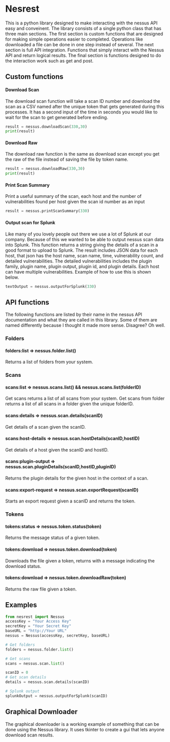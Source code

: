 # Nesrest
This is a python library designed to make interacting with the nessus API easy and conveinent. The library consists of a single python class that has three main sections. The first section is custom functions that are designed for making simple operations easier to completed. Operations like downloaded a file can be done in one step instead of several. The next section is full API integration. Functions that simply interact with the Nessus API and return logical results. The final section is functions designed to do the interaction work such as get and post.

## Custom functions
#### Download Scan
The download scan function will take a scan ID number and download the scan as a CSV named after the unique token that gets generated during this processes. It has a second input of the time in seconds you would like to wait for the scan to get generated before ending.
```python
result = nessus.downloadScan(330,30)
print(result)
```
#### Download Raw
The download raw function is the same as download scan except you get the raw of the file instead of saving the file by token name.
```python
result = nessus.downloadRaw(330,30)
print(result)
```
#### Print Scan Summary
Print a useful summary of the scan, each host and the number of vulnerabilities found per host given the scan id number as an input
```python
result = nessus.printScanSummary(330)
```
#### Output scan for Splunk
Like many of you lovely people out there we use a lot of Splunk at our company. Because of this we wanted to be able to output nessus scan data into Splunk. This function returns a string giving the details of a scan in a good format to upload to Splunk. The result includes JSON data for each host, that json has the host name, scan name, time, vulnerability count, and detailed vulnerabilities. The detailed vulnerabilities includes the plugin family, plugin name, plugin output, plugin id, and plugin details. Each host can have multiple vulnerabilities. Example of how to use this is shown below.
```python
textOutput = nessus.outputForSplunk(330)
```

## API functions
The following functions are listed by their name in the nessus API documentation and what they are called in this library. Some of them are named differently because I thought it made more sense. Disagree? Oh well.

### Folders
#### folders:list => nessus.folder.list()
Returns a list of folders from your system.

### Scans
#### scans:list => nessus.scans.list() && nessus.scans.list(folderID)
Get scans returns a list of all scans from your system.
Get scans from folder returns a list of all scans in a folder given the unique folderID.

#### scans:details => nessus.scan.details(scanID)
Get details of a scan given the scanID.

#### scans:host-details => nessus.scan.hostDetails(scanID,hostID)
Get details of a host given the scanID and hostID.

#### scans:plugin-output => nessus.scan.pluginDetails(scanID,hostID,pluginID)
Returns the plugin details for the given host in the context of a scan.

#### scans:export-request => nessus.scan.exportRequest(scanID)
Starts an export request given a scanID and returns the token.

### Tokens
#### tokens:status => nessus.token.status(token)
Returns the message status of a given token.

#### tokens:download => nessus.token.download(token)
Downloads the file given a token, returns with a message indicating the download status.

#### tokens:download => nessus.token.downloadRaw(token)
Returns the raw file given a token.

## Examples
```python
from nesrest import Nessus
accessKey = "Your Access Key"
secretKey = "Your Secret Key"
baseURL = "http://Your URL"
nessus = Nessus(accessKey, secretKey, baseURL)

# Get folders
folders = nessus.folder.list()

# Get scans
scans = nessus.scan.list()

scanID = 0
# Get scan details
details = nessus.scan.details(scanID)

# Splunk output
splunkOutput = nessus.outputForSplunk(scanID)
```
## Graphical Downloader
The graphical downloader is a working example of something that can be done using the Nessus library. It uses tkinter to create a gui that lets anyone download scan results.
